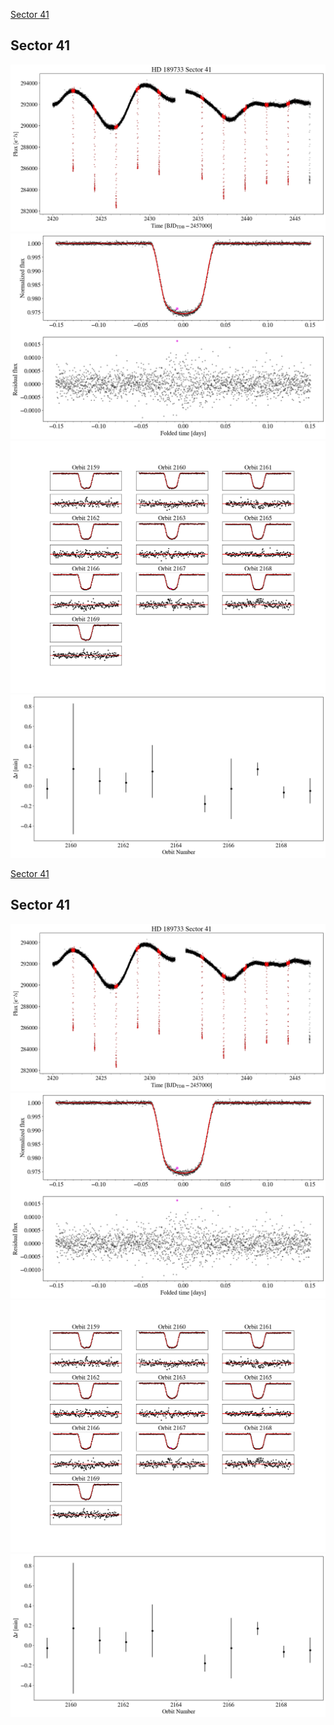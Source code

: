 [Sector 41](#sector41)

<a name = "sector41"></a>
## Sector 41
![alt text](/tt/HD_189733_Sector_41/HD_189733_Sector_41_a_TimeSeries.png)
![alt text](/tt/HD_189733_Sector_41/HD_189733_Sector_41_b_FoldedLightCurve.png)
![alt text](/tt/HD_189733_Sector_41/HD_189733_Sector_41_b_IndividualTransitsWithFit.png)
![alt text](/tt/HD_189733_Sector_41/HD_189733_Sector_41_c_TimingResiduals.png)

[Sector 41](#sector41)

<a name = "sector41"></a>
## Sector 41
![alt text](/tt/HD_189733_Sector_41/HD_189733_Sector_41_a_TimeSeries.png)
![alt text](/tt/HD_189733_Sector_41/HD_189733_Sector_41_b_FoldedLightCurve.png)
![alt text](/tt/HD_189733_Sector_41/HD_189733_Sector_41_b_IndividualTransitsWithFit.png)
![alt text](/tt/HD_189733_Sector_41/HD_189733_Sector_41_c_TimingResiduals.png)

